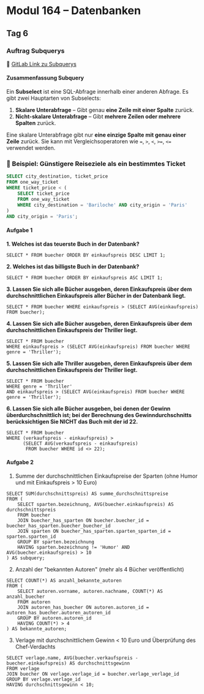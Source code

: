 # Modul 164 – Datenbanken

## Tag 6

### Auftrag Subquerys  
🔗 [GitLab Link zu Subquerys](https://gitlab.com/ch-tbz-it/Stud/m164/-/blob/main/6.Tag/select_Subquery.md)

#### Zusammenfassung Subquery

Ein **Subselect** ist eine SQL-Abfrage innerhalb einer anderen Abfrage. Es gibt zwei Hauptarten von Subselects:

1. **Skalare Unterabfrage** – Gibt genau **eine Zeile mit einer Spalte** zurück.
2. **Nicht-skalare Unterabfrage** – Gibt **mehrere Zeilen oder mehrere Spalten** zurück.

Eine skalare Unterabfrage gibt nur **eine einzige Spalte mit genau einer Zeile** zurück. Sie kann mit Vergleichsoperatoren wie `=`, `>`, `<`, `>=`, `<=` verwendet werden.

### **📌 Beispiel: Günstigere Reiseziele als ein bestimmtes Ticket**

```sql
SELECT city_destination, ticket_price
FROM one_way_ticket
WHERE ticket_price < (
    SELECT ticket_price 
    FROM one_way_ticket
    WHERE city_destination = 'Bariloche' AND city_origin = 'Paris'
)
AND city_origin = 'Paris';
```

#### Aufgabe 1

**1. Welches ist das teuerste Buch in der Datenbank?**
```
SELECT * FROM buecher ORDER BY einkaufspreis DESC LIMIT 1;
```
**2. Welches ist das billigste Buch in der Datenbank?**
```
SELECT * FROM buecher ORDER BY einkaufspreis ASC LIMIT 1;
```
**3. Lassen Sie sich alle Bücher ausgeben, deren Einkaufspreis über dem durchschnittlichen Einkaufspreis aller Bücher in der Datenbank liegt.**
```
SELECT * FROM buecher WHERE einkaufspreis > (SELECT AVG(einkaufspreis) FROM buecher);
```
**4. Lassen Sie sich alle Bücher ausgeben, deren Einkaufspreis über dem durchschnittlichen Einkaufspreis der Thriller liegt.**
```
SELECT * FROM buecher 
WHERE einkaufspreis > (SELECT AVG(einkaufspreis) FROM buecher WHERE genre = 'Thriller');
```
**5. Lassen Sie sich alle Thriller ausgeben, deren Einkaufspreis über dem durchschnittlichen Einkaufspreis der Thriller liegt.**
```
SELECT * FROM buecher 
WHERE genre = 'Thriller' 
AND einkaufspreis > (SELECT AVG(einkaufspreis) FROM buecher WHERE genre = 'Thriller');
```
**6. Lassen Sie sich alle Bücher ausgeben, bei denen der Gewinn überdurchschnittlich ist; bei der Berechnung des Gewinndurchschnitts berücksichtigen Sie NICHT das Buch mit der id 22.**
```
SELECT * FROM buecher 
WHERE (verkaufspreis - einkaufspreis) > 
      (SELECT AVG(verkaufspreis - einkaufspreis) 
       FROM buecher WHERE id <> 22);
```
#### Aufgabe 2

1. Summe der durchschnittlichen Einkaufspreise der Sparten (ohne Humor und mit Einkaufspreis > 10 Euro)
```
SELECT SUM(durchschnittspreis) AS summe_durchschnittspreise
FROM (
    SELECT sparten.bezeichnung, AVG(buecher.einkaufspreis) AS durchschnittspreis
    FROM buecher
    JOIN buecher_has_sparten ON buecher.buecher_id = buecher_has_sparten.buecher_buecher_id
    JOIN sparten ON buecher_has_sparten.sparten_sparten_id = sparten.sparten_id
    GROUP BY sparten.bezeichnung
    HAVING sparten.bezeichnung != 'Humor' AND AVG(buecher.einkaufspreis) > 10
) AS subquery;
```
2. Anzahl der "bekannten Autoren" (mehr als 4 Bücher veröffentlicht)
```
SELECT COUNT(*) AS anzahl_bekannte_autoren
FROM (
    SELECT autoren.vorname, autoren.nachname, COUNT(*) AS anzahl_buecher
    FROM autoren
    JOIN autoren_has_buecher ON autoren.autoren_id = autoren_has_buecher.autoren_autoren_id
    GROUP BY autoren.autoren_id
    HAVING COUNT(*) > 4
) AS bekannte_autoren;
```
3. Verlage mit durchschnittlichem Gewinn < 10 Euro und Überprüfung des Chef-Verdachts
```
SELECT verlage.name, AVG(buecher.verkaufspreis - buecher.einkaufspreis) AS durchschnittsgewinn
FROM verlage
JOIN buecher ON verlage.verlage_id = buecher.verlage_verlage_id
GROUP BY verlage.verlage_id
HAVING durchschnittsgewinn < 10;
```